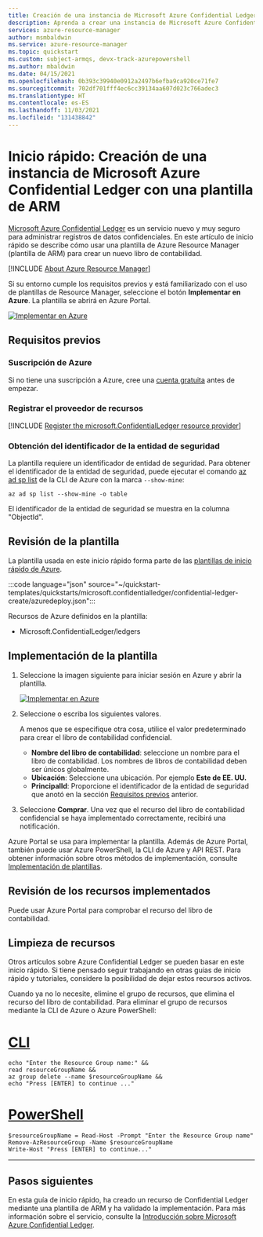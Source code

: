 ```yaml
---
title: Creación de una instancia de Microsoft Azure Confidential Ledger mediante una plantilla de Azure Resource Manager
description: Aprenda a crear una instancia de Microsoft Azure Confidential Ledger mediante una plantilla de Azure Resource Manager.
services: azure-resource-manager
author: msmbaldwin
ms.service: azure-resource-manager
ms.topic: quickstart
ms.custom: subject-armqs, devx-track-azurepowershell
ms.author: mbaldwin
ms.date: 04/15/2021
ms.openlocfilehash: 0b393c39940e0912a2497b6efba9ca920ce71fe7
ms.sourcegitcommit: 702df701fff4ec6cc39134aa607d023c766adec3
ms.translationtype: HT
ms.contentlocale: es-ES
ms.lasthandoff: 11/03/2021
ms.locfileid: "131438842"
---
```

# <a name="quickstart-create-an-microsoft-azure-confidential-ledger-with-an-arm-template"></a>Inicio rápido: Creación de una instancia de Microsoft Azure Confidential Ledger con una plantilla de ARM

[Microsoft Azure Confidential Ledger](overview.md) es un servicio nuevo y muy seguro para administrar registros de datos confidenciales. En este artículo de inicio rápido se describe cómo usar una plantilla de Azure Resource Manager (plantilla de ARM) para crear un nuevo libro de contabilidad.

[!INCLUDE [About Azure Resource Manager](../../includes/resource-manager-quickstart-introduction.md)]

Si su entorno cumple los requisitos previos y está familiarizado con el uso de plantillas de Resource Manager, seleccione el botón **Implementar en Azure**. La plantilla se abrirá en Azure Portal.

[![Implementar en Azure](../media/template-deployments/deploy-to-azure.svg)](https://portal.azure.com/#create/Microsoft.Template/uri/https%3A%2F%2Fraw.githubusercontent.com%2FAzure%2Fazure-quickstart-templates%2Fmaster%2Fquickstarts%2Fmicrosoft.confidentialledger%2Fconfidential-ledger-create%2Fazuredeploy.json)

## <a name="prerequisites"></a>Requisitos previos

### <a name="azure-subscription"></a>Suscripción de Azure

Si no tiene una suscripción a Azure, cree una [cuenta gratuita](https://azure.microsoft.com/free/?WT.mc_id=A261C142F) antes de empezar.

### <a name="register-the-resource-provider"></a>Registrar el proveedor de recursos

[!INCLUDE [Register the microsoft.ConfidentialLedger resource provider](../../includes/confidential-ledger-register-rp.md)]

### <a name="obtain-your-principal-id"></a>Obtención del identificador de la entidad de seguridad

La plantilla requiere un identificador de entidad de seguridad. Para obtener el identificador de la entidad de seguridad, puede ejecutar el comando [az ad sp list](/cli/azure/ad/sp#az_ad_sp_list) de la CLI de Azure con la marca `--show-mine`:

```azurecli-interactive
az ad sp list --show-mine -o table
```

El identificador de la entidad de seguridad se muestra en la columna "ObjectId".

## <a name="review-the-template"></a>Revisión de la plantilla

La plantilla usada en este inicio rápido forma parte de las [plantillas de inicio rápido de Azure](https://azure.microsoft.com/resources/templates).

:::code language="json" source="~/quickstart-templates/quickstarts/microsoft.confidentialledger/confidential-ledger-create/azuredeploy.json":::

Recursos de Azure definidos en la plantilla:

- Microsoft.ConfidentialLedger/ledgers

## <a name="deploy-the-template"></a>Implementación de la plantilla

1. Seleccione la imagen siguiente para iniciar sesión en Azure y abrir la plantilla.

    [![Implementar en Azure](../media/template-deployments/deploy-to-azure.svg)](https://portal.azure.com/#create/Microsoft.Template/uri/https%3A%2F%2Fraw.githubusercontent.com%2FAzure%2Fazure-quickstart-templates%2Fmaster%2Fquickstarts%2Fmicrosoft.confidentialledger%2Fconfidential-ledger-create%2Fazuredeploy.json)

1. Seleccione o escriba los siguientes valores.

    A menos que se especifique otra cosa, utilice el valor predeterminado para crear el libro de contabilidad confidencial.

    - **Nombre del libro de contabilidad**: seleccione un nombre para el libro de contabilidad. Los nombres de libros de contabilidad deben ser únicos globalmente.
    - **Ubicación**: Seleccione una ubicación. Por ejemplo **Este de EE. UU.**
    - **PrincipalId**: Proporcione el identificador de la entidad de seguridad que anotó en la sección [Requisitos previos](#obtain-your-principal-id) anterior.

1. Seleccione **Comprar**. Una vez que el recurso del libro de contabilidad confidencial se haya implementado correctamente, recibirá una notificación.

Azure Portal se usa para implementar la plantilla. Además de Azure Portal, también puede usar Azure PowerShell, la CLI de Azure y API REST. Para obtener información sobre otros métodos de implementación, consulte [Implementación de plantillas](../azure-resource-manager/templates/deploy-powershell.md).

## <a name="review-deployed-resources"></a>Revisión de los recursos implementados

Puede usar Azure Portal para comprobar el recurso del libro de contabilidad.

## <a name="clean-up-resources"></a>Limpieza de recursos

Otros artículos sobre Azure Confidential Ledger se pueden basar en este inicio rápido. Si tiene pensado seguir trabajando en otras guías de inicio rápido y tutoriales, considere la posibilidad de dejar estos recursos activos.

Cuando ya no lo necesite, elimine el grupo de recursos, que elimina el recurso del libro de contabilidad. Para eliminar el grupo de recursos mediante la CLI de Azure o Azure PowerShell:

# <a name="cli"></a>[CLI](#tab/CLI)

```azurecli-interactive
echo "Enter the Resource Group name:" &&
read resourceGroupName &&
az group delete --name $resourceGroupName &&
echo "Press [ENTER] to continue ..."
```

# <a name="powershell"></a>[PowerShell](#tab/PowerShell)

```azurepowershell-interactive
$resourceGroupName = Read-Host -Prompt "Enter the Resource Group name"
Remove-AzResourceGroup -Name $resourceGroupName
Write-Host "Press [ENTER] to continue..."
```

---

## <a name="next-steps"></a>Pasos siguientes

En esta guía de inicio rápido, ha creado un recurso de Confidential Ledger mediante una plantilla de ARM y ha validado la implementación. Para más información sobre el servicio, consulte la [Introducción sobre Microsoft Azure Confidential Ledger](overview.md).